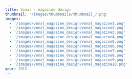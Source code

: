 ```yaml
---
title: Vonal - magazine design
thumbnail: '/images/thumbnails/thumbnail_7.png'
images:
  - '/images/vonal_magazine_design/vonal_magazine1.png'
  - '/images/vonal_magazine_design/vonal_magazine2.png'
  - '/images/vonal_magazine_design/vonal_magazine3.png'
  - '/images/vonal_magazine_design/vonal_magazine4.png'
  - '/images/vonal_magazine_design/vonal_magazine5.png'
  - '/images/vonal_magazine_design/vonal_magazine6.png'
  - '/images/vonal_magazine_design/vonal_magazine7.png'
  - '/images/vonal_magazine_design/vonal_magazine8.png'
  - '/images/vonal_magazine_design/vonal_magazine9.png'
  - '/images/vonal_magazine_design/vonal_magazine10.png'
year: 2012
---
```

